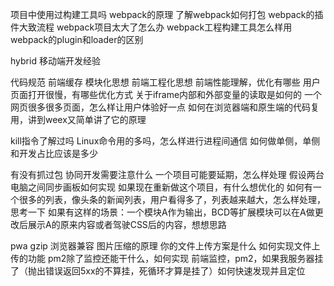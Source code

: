 项目中使用过构建工具吗
webpack的原理
了解webpack如何打包
webpack的插件大致流程
webpack项目太大了怎么办
webpack工程构建工具怎么样用
webpack的plugin和loader的区别

hybrid
移动端开发经验

代码规范
前端缓存
模块化思想
前端工程化思想
前端性能理解，优化有哪些
用户页面打开很慢，有哪些优化方式
关于iframe内部和外部变量的读取是如何的
一个网页很多很多页面，怎么样让用户体验好一点
如何在浏览器端和原生端的代码复用，讲到weex又简单讲了它的原理

kill指令了解过吗
Linux命令用的多吗，怎么样进行进程间通信
如何做单侧，单侧和开发占比应该是多少

有没有抓过包
协同开发需要注意什么
一个项目可能要延期，怎么样处理
假设两台电脑之间同步画板如何实现
如果现在重新做这个项目，有什么想优化的
如何有一个很多的列表，像头条的新闻列表，用户看得多了，列表越来越大，怎么样处理，思考一下
如果有这样的场景：一个模块A作为输出，BCD等扩展模块可以在A做更改后展示A的原来内容或者驾驶CSS后的内容，想想思路

pwa
gzip
浏览器兼容
图片压缩的原理
你的文件上传方案是什么
如何实现文件上传的功能
pm2除了监控还能干什么，如何实现
前端监控，pm2，如果我服务器挂了（抛出错误返回5xx的不算挂，死循环才算是挂了）如何快速发现并且定位
